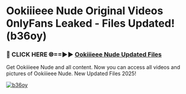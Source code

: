 # Ookiiieee Nude Original Videos 0nlyFans Leaked - Files Updated! (b36oy)

<h3>🔴 CLICK HERE 🌐==►► <a href="https://tinyurl.com/5h6xmrr3" rel="nofollow">Ookiiieee Nude Updated Files</a></h3>

Get Ookiiieee Nude and all content. Now you can access all videos and pictures of Ookiiieee Nude. New Updated Files 2025!

[![b36oy](https://i.imgur.com/KVD873Z.gif)](https://tinyurl.com/5h6xmrr3)
